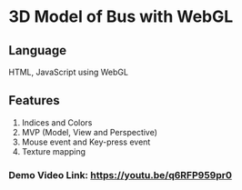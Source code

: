 # 3D Model of Bus with WebGL

## Language

HTML, JavaScript using WebGL

## Features
1. Indices and Colors
2. MVP (Model, View and Perspective)
3. Mouse event and Key-press event
4. Texture mapping

### Demo Video Link: https://youtu.be/q6RFP959pr0
